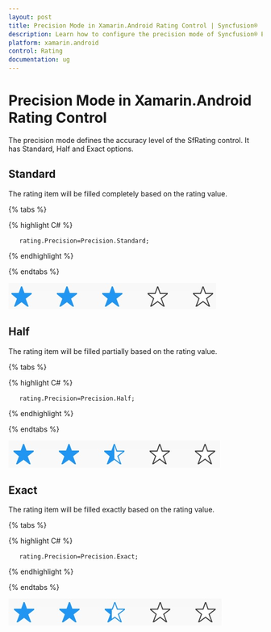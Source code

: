 ```yaml
---
layout: post
title: Precision Mode in Xamarin.Android Rating Control | Syncfusion®
description: Learn how to configure the precision mode of Syncfusion® Essential® Xamarin.Android Rating control for different rating accuracy levels.
platform: xamarin.android
control: Rating
documentation: ug
---
```


# Precision Mode in Xamarin.Android Rating Control

The precision mode defines the accuracy level of the SfRating control. It has Standard, Half and Exact options.

## Standard

The rating item will be filled completely based on the rating value.

{% tabs %}

{% highlight C# %}

	   rating.Precision=Precision.Standard;

{% endhighlight %}

{% endtabs %}

![Standard_Images1](images/standard.jpg)

## Half

The rating item will be filled partially based on the rating value.

{% tabs %}

{% highlight C# %}

	   rating.Precision=Precision.Half;

{% endhighlight %}

{% endtabs %}

![Half_Images2](images/half.jpg) 

## Exact

The rating item will be filled exactly based on the rating value.

{% tabs %}

{% highlight C# %}

	   rating.Precision=Precision.Exact;

{% endhighlight %}

{% endtabs %}

![Exact_Images3](images/exact.jpg) 




